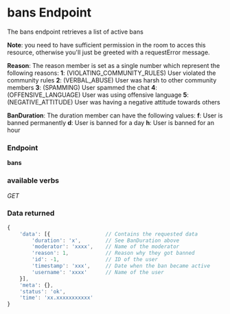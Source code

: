 # bans Endpoint

The bans endpoint retrieves a list of active bans

**Note**: you need to have sufficient permission in the room to acces this resource, otherwise you'll just be greeted
with a requestError message.

**Reason**: The reason member is set as a single number which represent the following reasons:
**1**: (VIOLATING_COMMUNITY_RULES) User violated the community rules
**2**: (VERBAL_ABUSE) User was harsh to other community members
**3**: (SPAMMING) User spammed the chat
**4**: (OFFENSIVE_LANGUAGE) User was using offensive language
**5**: (NEGATIVE_ATTITUDE) User was having a negative attitude towards others

**BanDuration**: The duration member can have the following values:
**f**: User is banned permanently
**d**: User is banned for a day
**h**: User is banned for an hour

### Endpoint

**bans**

### available verbs

_GET_

### Data returned

```js
{
    'data': [{                  // Contains the requested data
        'duration': 'x',        // See BanDuration above
        'moderator': 'xxxx',    // Name of the moderator
        'reason': 1,            // Reason why they got banned
        'id': -1,               // ID of the user
        'timestamp': 'xxx',     // Date when the ban became active
        'username': 'xxxx'      // Name of the user
    }],
    'meta': {},
    'status': 'ok',
    'time': 'xx.xxxxxxxxxxx'
}
```